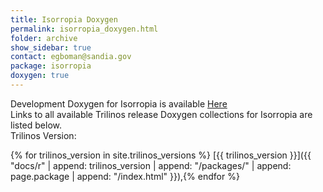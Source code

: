 ```yaml
---
title: Isorropia Doxygen
permalink: isorropia_doxygen.html
folder: archive
show_sidebar: true
contact: egboman@sandia.gov
package: isorropia
doxygen: true
---
```


Development Doxygen for Isorropia is available [Here](docs//isorropia/index.html)  
Links to all available Trilinos release Doxygen collections for Isorropia are listed below.  
Trilinos Version:

{% for trilinos_version in site.trilinos_versions %}
[{{ trilinos_version }}]({{ "docs/r" | append: trilinos_version | append: "/packages/" | append: page.package | append: "/index.html" }}),{% endfor %}
